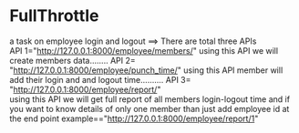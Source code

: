 # FullThrottle
a task on employee login and logout
==> There are total three APIs  
API 1="http://127.0.0.1:8000/employee/members/"
      using this API we will create members data........
API 2= "http://127.0.0.1:8000/employee/punch_time/"
      using this API member will add their login and and logout time..........
API 3= "http://127.0.0.1:8000/employee/report/"     
      using this API we will get full report of all members login-logout time and if you want to know details
      of only one member than just add employee id at the end point
      example=="http://127.0.0.1:8000/employee/report/1"
 
